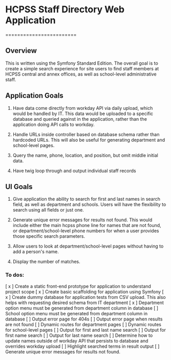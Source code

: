 # HCPSS Staff Directory Web Application
========================

## Overview

This is written using the Symfony Standard Edition. The overall goal is to create a simple search experience for site users to find staff members at HCPSS central and annex offices, as well as school-level administrative staff. 

## Application Goals 

1. Have data come directly from workday API via daily upload, which would be handled by IT. This data would be uploaded to a specific database and queried against in the application, rather than the application doing API calls to workday. 

2. Handle URLs inside controller based on database schema rather than hardcoded URLs. This will also be useful for generating department and school-level pages. 

3. Query the name, phone, location, and position, but omit middle initial data.

4. Have twig loop through and output individual staff records

## UI Goals

1. Give application the ability to search for first and last names in search field, as well as department and schools. Users will have the flexibility to search using all fields or just one.

2. Generate unique error messages for results not found. This would include either the main hcpss phone line for names that are not found, or department/school-level phone numbers for when a user provides those specific search parameters.

3. Allow users to look at department/school-level pages without having to add a person's name.

4. Display the number of matches. 

### To dos:

[ x ] Create a static front-end prototype for application to understand project scope
[ x ] Create basic scaffolding for application using Symfony
[ x ] Create dummy database for application tests from CSV upload. This also helps with requesting desired schema from IT department
[ x ] Department option menu must be generated from department column in database
[ ] School option menu must be generated from department column in database 
[ ] Output error page for 404s
[ ] Output error page when results are not found
[ ] Dynamic routes for department pages
[ ] Dynamic routes for school-level pages
[ ] Output for first and last name search
[ ] Output for first name search
[ ] Output for last name search
[ ] Determine how to update names outside of workday API that persists to database and overrides workday upload
[ ] Highlight searched terms in result output
[ ] Generate unique error messages for results not found.
